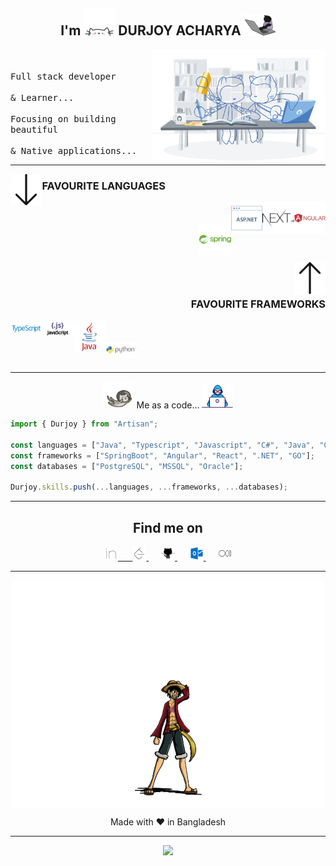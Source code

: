 <h2 align="center">
    I'm
    <img alt="popup_cat" src="https://raw.githubusercontent.com/dev-akshat/archive/main/images/gifs/others/giphy.webp" width="50">
    DURJOY ACHARYA
    <img alt="dev_cat" src="https://raw.githubusercontent.com/dev-akshat/archive/main/images/gifs/others/dev_cat.gif" width="50"> 
</h2>

<img width="55%" align="right" alt="Bootcamp" src="https://raw.githubusercontent.com/dev-akshat/archive/main/images/svgs/full/workbench.svg"/>

<p align="left">
  <samp>
    <br><br>
    Full stack developer
    <br><br>
     & Learner...
    <br><br>
    Focusing on building beautiful
    <br><br> 
    & Native applications...
  </samp>
</p>

<hr/>

<p align="left" >
<img  align="left" alt="ArrowDownward" width="10%" src="https://raw.githubusercontent.com/dev-akshat/archive/main/images/svgs/symbols/arrow_downward.svg"/><h3 align="left">FAVOURITE LANGUAGES</h3>
  <img align="right" alt="Angular" width="10%" src="./angular-svgrepo-com.svg"/>
 <img width="10%" alt="NEXT.JS" align="right" src="./nextjs-svgrepo-com.svg"/>
 <img width="10%" alt=".NET" align="right" src="./asp-svgrepo-com.svg"/>
  <br />
  <br />
  <img width="10%" alt="SpringBoot" align="right" src="./spring-svgrepo-com.svg"/>
</p>
<br/>
<br/>
<p  align="right" >
  <img  align="right" alt="ArrowUpward" width="10%" src="https://raw.githubusercontent.com/dev-akshat/archive/main/images/svgs/symbols/arrow_upward.svg"/>
  <br/>
  <br/>
  <h3 align="right">FAVOURITE FRAMEWORKS</h3>
  <img  align="left" alt="TypeScript" width="10%" src="./typescriptlang.svg"/>
  <img  align="left" alt="JavaScript" width="10%" src="./javascript.svg"/>
  <img align="left" alt="Java" width="10%" src="java-logo-svgrepo-com.svg"/>
  <br />
  <br />
  <img  align="left" alt="Python" width="10%" src="https://raw.githubusercontent.com/dev-akshat/archive/main/images/svgs/languages/python.svg"/>
  <br />
  <br />
</p>

<hr/>

<p align="center">
  <img src="https://raw.githubusercontent.com/dev-akshat/archive/main/images/gifs/others/astro_cat.webp" width="50">
  Me as a code... 
  <img src="https://raw.githubusercontent.com/dev-akshat/archive/main/images/gifs/others/dev_boy.gif" width="50">
</p>

```javascript
import { Durjoy } from "Artisan";

const languages = ["Java", "Typescript", "Javascript", "C#", "Java", "C++"];
const frameworks = ["SpringBoot", "Angular", "React", ".NET", "GO"];
const databases = ["PostgreSQL", "MSSQL", "Oracle"];

Durjoy.skills.push(...languages, ...frameworks, ...databases);
```

<hr/>

<p align="center">
  <!-- <img align="center" alt="Akshat's github stats" src="https://github-readme-stats.anuraghazra1.vercel.app/api?username=dev-akshat&show_icons=true&include_all_commits=true&bg_color=30,434343,000000&title_color=fe428e&text_color=f1f1eb"  />
  <img align="center" alt="Akshat's github stats" src="https://github-readme-stats.anuraghazra1.vercel.app/api/top-langs/?username=dev-akshat&layout=compact&langs_count=10&hide=html,css&bg_color=30,000000,434343&title_color=fe428e&text_color=f1f1eb" /> -->
</p>



<h2 align="center">Find me on</h2>

<p align="center">

  <a href="https://www.linkedin.com/in/durjoy-acharya/">
    <img  alt="Linkedin" width="22px" src="./linkedin-svgrepo-com.svg"/>
  &nbsp&nbsp&nbsp&nbsp
  <a href="https://leetcode.com/u/Rupkotha/">
    <img  alt="LeetCode" width="22px" src="./leetcode-svgrepo-com.svg"/>
  </a>
  &nbsp&nbsp&nbsp&nbsp
  <a href="https://github.com/CodeArtisanDurjoy/">
    <img alt="GitHub" width="22px" src="./github-01-svgrepo-com.svg"/>
  </a>
  &nbsp&nbsp&nbsp&nbsp
  <a href="mailto:da-durjoy@outlook.com">
    <img alt="Email" width="22px" src="./outlook-svgrepo-com.svg"/>
</a>
  &nbsp&nbsp&nbsp&nbsp
  <a href="https://durjoy-acharya.medium.com">
    <img alt="Medium" width="22px" src="./medium-alt-svgrepo-com.svg"/>
  </a>

</p>

<hr/>

<p align="center">
  <img align="center" alt="OnePiece_Luffy" src="./luffy.gif"/>
</p>

<p align="center">
  Made with ❤️ in Bangladesh
</p>

-----
<p align="center">
  <a href="https://www.buymeacoffee.com/dadurjoyr"><img src="https://img.buymeacoffee.com/button-api/?text=Buy me a coffee&emoji=&slug=dadurjoyr&button_colour=5F7FFF&font_colour=ffffff&font_family=Cookie&outline_colour=000000&coffee_colour=FFDD00" /></a>
</p>

